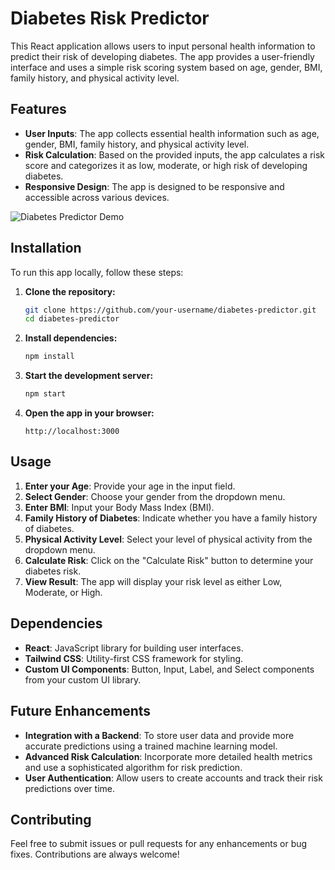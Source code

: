 

# Diabetes Risk Predictor

This React application allows users to input personal health information to predict their risk of developing diabetes. The app provides a user-friendly interface and uses a simple risk scoring system based on age, gender, BMI, family history, and physical activity level.

## Features

- **User Inputs**: The app collects essential health information such as age, gender, BMI, family history, and physical activity level.
- **Risk Calculation**: Based on the provided inputs, the app calculates a risk score and categorizes it as low, moderate, or high risk of developing diabetes.
- **Responsive Design**: The app is designed to be responsive and accessible across various devices.


![Diabetes Predictor Demo](https://ibb.co/TvDdnSC) 

## Installation

To run this app locally, follow these steps:

1. **Clone the repository:**
   ```bash
   git clone https://github.com/your-username/diabetes-predictor.git
   cd diabetes-predictor
   ```

2. **Install dependencies:**
   ```bash
   npm install
   ```

3. **Start the development server:**
   ```bash
   npm start
   ```

4. **Open the app in your browser:**
   ```
   http://localhost:3000
   ```

## Usage

1. **Enter your Age**: Provide your age in the input field.
2. **Select Gender**: Choose your gender from the dropdown menu.
3. **Enter BMI**: Input your Body Mass Index (BMI).
4. **Family History of Diabetes**: Indicate whether you have a family history of diabetes.
5. **Physical Activity Level**: Select your level of physical activity from the dropdown menu.
6. **Calculate Risk**: Click on the "Calculate Risk" button to determine your diabetes risk.
7. **View Result**: The app will display your risk level as either Low, Moderate, or High.

## Dependencies

- **React**: JavaScript library for building user interfaces.
- **Tailwind CSS**: Utility-first CSS framework for styling.
- **Custom UI Components**: Button, Input, Label, and Select components from your custom UI library.

## Future Enhancements

- **Integration with a Backend**: To store user data and provide more accurate predictions using a trained machine learning model.
- **Advanced Risk Calculation**: Incorporate more detailed health metrics and use a sophisticated algorithm for risk prediction.
- **User Authentication**: Allow users to create accounts and track their risk predictions over time.

## Contributing

Feel free to submit issues or pull requests for any enhancements or bug fixes. Contributions are always welcome!

